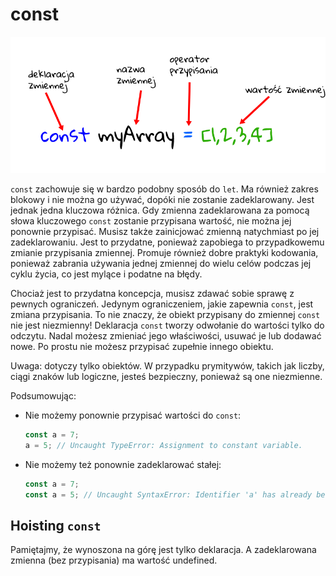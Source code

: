 # const

![const](const.png)

`const` zachowuje się w bardzo podobny sposób do `let`.
Ma również zakres blokowy i nie można go używać, dopóki nie zostanie zadeklarowany.
Jest jednak jedna kluczowa różnica. Gdy zmienna zadeklarowana za pomocą słowa
kluczowego `const` zostanie przypisana wartość, nie można jej ponownie przypisać.
Musisz także zainicjować zmienną natychmiast po jej zadeklarowaniu.
Jest to przydatne, ponieważ zapobiega to przypadkowemu zmianie przypisania zmiennej.
Promuje również dobre praktyki kodowania, ponieważ zabrania używania jednej
zmiennej do wielu celów podczas jej cyklu życia, co jest mylące i podatne na błędy.

Chociaż jest to przydatna koncepcja, musisz zdawać sobie sprawę z pewnych ograniczeń.
Jedynym ograniczeniem, jakie zapewnia `const`, jest zmiana przypisania.
To nie znaczy, że obiekt przypisany do zmiennej `const` nie jest niezmienny!
Deklaracja `const` tworzy odwołanie do wartości tylko do odczytu.
Nadal możesz zmieniać jego właściwości, usuwać je lub dodawać nowe.
Po prostu nie możesz przypisać zupełnie innego obiektu.

Uwaga: dotyczy tylko obiektów. W przypadku prymitywów, takich jak liczby, ciągi
znaków lub logiczne, jesteś bezpieczny, ponieważ są one niezmienne.

Podsumowując:

- Nie możemy ponownie przypisać wartości do `const`:

    ```js
    const a = 7;
    a = 5; // Uncaught TypeError: Assignment to constant variable.
    ```

- Nie możemy też ponownie zadeklarować stałej:

    ```js
    const a = 7;
    const a = 5; // Uncaught SyntaxError: Identifier 'a' has already been declared
    ```

## Hoisting `const`

Pamiętajmy, że wynoszona na górę jest tylko deklaracja. A zadeklarowana zmienna
(bez przypisania) ma wartość undefined.
